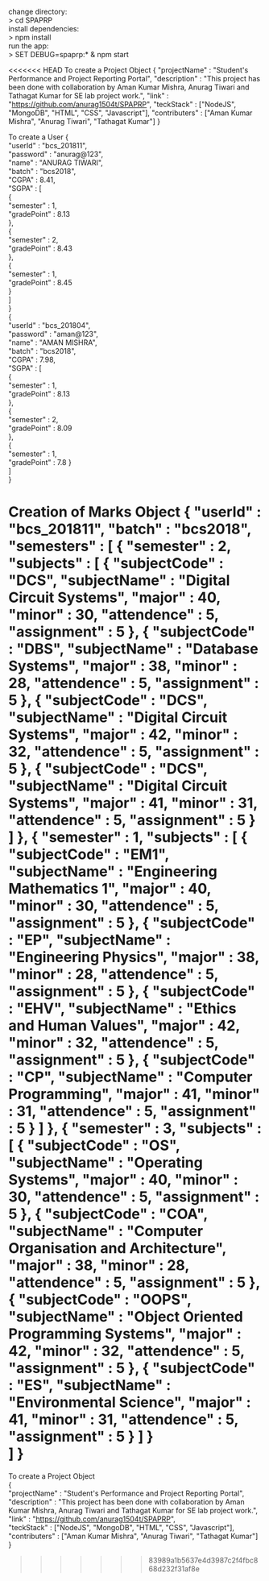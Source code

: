 change directory:   
    > cd SPAPRP   
install dependencies:    
    > npm install      
run the app:     
    > SET DEBUG=spaprp:* & npm start              



<<<<<<< HEAD
To create a Project Object
{
	"projectName" : "Student's Performance and Project Reporting Portal",
	"description" : "This project has been done with collaboration by Aman Kumar Mishra, Anurag Tiwari and Tathagat Kumar for SE lab project work.",
	"link" : "https://github.com/anurag1504t/SPAPRP",
	"teckStack" : ["NodeJS", "MongoDB", "HTML", "CSS", "Javascript"],
	"contributers" : ["Aman Kumar Mishra", "Anurag Tiwari", "Tathagat Kumar"]
}

To create a User
{		
	"userId" : "bcs_201811",		
	"password" : "anurag@123",		
	"name" : "ANURAG TIWARI",		
	"batch" : "bcs2018",		
	"CGPA" : 8.41,		
	"SGPA" : [		
		{		
			"semester" : 1,		
			"gradePoint" : 8.13		
		},		
		{		
			"semester" : 2,		
			"gradePoint" : 8.43		
		},		
		{		
			"semester" : 1,		
			"gradePoint" : 8.45		
		}		
	]		
}		
{		
	"userId" : "bcs_201804",		
	"password" : "aman@123",		
	"name" : "AMAN MISHRA",		
	"batch" : "bcs2018",		
	"CGPA" : 7.98,		
	"SGPA" : [		
		{		
			"semester" : 1,		
			"gradePoint" : 8.13		
		},		
		{		
			"semester" : 2,		
			"gradePoint" : 8.09		
		},		
		{		
			"semester" : 1,		
			"gradePoint" : 7.8
		}		
	]		
}

Creation of Marks Object
{
	"userId" : "bcs_201811",
	"batch" : "bcs2018",
	"semesters" : [
		{
			"semester" : 2,
			"subjects" : [
				{
					"subjectCode" : "DCS",
					"subjectName" : "Digital Circuit Systems",
					"major" : 40,
					"minor" : 30,
					"attendence" : 5,
					"assignment" : 5
				},
				{
					"subjectCode" : "DBS",
					"subjectName" : "Database Systems",
					"major" : 38,
					"minor" : 28,
					"attendence" : 5,
					"assignment" : 5
				},
				{
					"subjectCode" : "DCS",
					"subjectName" : "Digital Circuit Systems",
					"major" : 42,
					"minor" : 32,
					"attendence" : 5,
					"assignment" : 5
				},
				{
					"subjectCode" : "DCS",
					"subjectName" : "Digital Circuit Systems",
					"major" : 41,
					"minor" : 31,
					"attendence" : 5,
					"assignment" : 5
				}
			]
		},
		{
			"semester" : 1,
			"subjects" : [
				{
					"subjectCode" : "EM1",
					"subjectName" : "Engineering Mathematics 1",
					"major" : 40,
					"minor" : 30,
					"attendence" : 5,
					"assignment" : 5
				},
				{
					"subjectCode" : "EP",
					"subjectName" : "Engineering Physics",
					"major" : 38,
					"minor" : 28,
					"attendence" : 5,
					"assignment" : 5
				},
				{
					"subjectCode" : "EHV",
					"subjectName" : "Ethics and Human Values",
					"major" : 42,
					"minor" : 32,
					"attendence" : 5,
					"assignment" : 5
				},
				{
					"subjectCode" : "CP",
					"subjectName" : "Computer Programming",
					"major" : 41,
					"minor" : 31,
					"attendence" : 5,
					"assignment" : 5
				}
			]
		},
		{
			"semester" : 3,
			"subjects" : [
				{
					"subjectCode" : "OS",
					"subjectName" : "Operating Systems",
					"major" : 40,
					"minor" : 30,
					"attendence" : 5,
					"assignment" : 5
				},
				{
					"subjectCode" : "COA",
					"subjectName" : "Computer Organisation and Architecture",
					"major" : 38,
					"minor" : 28,
					"attendence" : 5,
					"assignment" : 5
				},
				{
					"subjectCode" : "OOPS",
					"subjectName" : "Object Oriented Programming Systems",
					"major" : 42,
					"minor" : 32,
					"attendence" : 5,
					"assignment" : 5
				},
				{
					"subjectCode" : "ES",
					"subjectName" : "Environmental Science",
					"major" : 41,
					"minor" : 31,
					"attendence" : 5,
					"assignment" : 5
				}
			]
		}	
	]
}
=======
To create a Project Object               
{                 
	"projectName" : "Student's Performance and Project Reporting Portal",             
	"description" : "This project has been done with collaboration by Aman Kumar Mishra, Anurag Tiwari and Tathagat Kumar for SE lab project work.",              
	"link" : "https://github.com/anurag1504t/SPAPRP",                    
	"teckStack" : ["NodeJS", "MongoDB", "HTML", "CSS", "Javascript"],               
	"contributers" : ["Aman Kumar Mishra", "Anurag Tiwari", "Tathagat Kumar"]                   
}                   
>>>>>>> 83989a1b5637e4d3987c2f4fbc868d232f31af8e
